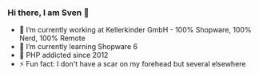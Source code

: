 ### Hi there, I am Sven 👋

<!--
![Twitter URL](https://img.shields.io/twitter/url?color=1ca0f1&label=Zwaen91&logo=twitter&style=for-the-badge&url=https%3A%2F%2Ftwitter.com%2FZwaen91)
![LinkedIn URL](https://img.shields.io/twitter/url?color=0A66C2&label=Contact%20me&logo=linkedin&style=for-the-badge&url=https%3A%2F%2Fwww.linkedin.com%2Fin%2Frico-herwig-3068b7169%2F%3Flipi%3Durn%253Ali%253Apage%253Ad_flagship3_feed%253B7TnjG26iS2WJDaltvsMfPg%253D%253D)
-->
- 🔭 I’m currently working at Kellerkinder GmbH - 100% Shopware, 100% Nerd, 100% Remote
- 🌱 I’m currently learning Shopware 6
- 🐘 PHP addicted since 2012
- ⚡ Fun fact: I don't have a scar on my forehead but several elsewhere

<!--## My Stats
[![Anurag's GitHub stats](https://github-readme-stats.vercel.app/api?username=Zwaen91&show_icons=true)](https://github.com/anuraghazra/github-readme-stats)

[![Top Langs](https://github-readme-stats.vercel.app/api/top-langs/?username=Zwaen91)](https://github.com/anuraghazra/github-readme-stats)
-->

<!--
**Zwaen91/Zwaen91** is a ✨ _special_ ✨ repository because its `README.md` (this file) appears on your GitHub profile.

Here are some ideas to get you started:

- 👯 I’m looking to collaborate on ...
- 🤔 I’m looking for help with ...
- 💬 Ask me about ...
- 📫 How to reach me: ...
- 😄 Pronouns: ...
-->

